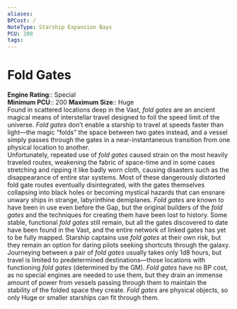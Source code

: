 ```yaml
---
aliases: 
BPCost: /
NoteType: Starship Expansion Bays
PCU: 200
tags: 
---
```


# Fold Gates

**Engine Rating**:: Special  
**Minimum PCU**:: 200
**Maximum Size**:: Huge   
Found in scattered locations deep in the Vast, _fold gates_ are an ancient magical means of interstellar travel designed to foil the speed limit of the universe. _Fold gates_ don’t enable a starship to travel at speeds faster than light—the magic “folds” the space between two gates instead, and a vessel simply passes through the gates in a near-instantaneous transition from one physical location to another.  
Unfortunately, repeated use of _fold gates_ caused strain on the most heavily traveled routes, weakening the fabric of space-time and in some cases stretching and ripping it like badly worn cloth, causing disasters such as the disappearance of entire star systems. Most of these dangerously distorted fold gate routes eventually disintegrated, with the gates themselves collapsing into black holes or becoming mystical hazards that can ensnare unwary ships in strange, labyrinthine demiplanes. _Fold gates_ are known to have been in use even before the Gap, but the original builders of the _fold gates_ and the techniques for creating them have been lost to history. Some stable, functional _fold gates_ still remain, but all the gates discovered to date have been found in the Vast, and the entire network of linked gates has yet to be fully mapped. Starship captains use _fold gates_ at their own risk, but they remain an option for daring pilots seeking shortcuts through the galaxy.  
Journeying between a pair of _fold gates_ usually takes only 1d8 hours, but travel is limited to predetermined destinations—those locations with functioning _fold gates_ (determined by the GM). _Fold gates_ have no BP cost, as no special engines are needed to use them, but they drain an immense amount of power from vessels passing through them to maintain the stability of the folded space they create. _Fold gates_ are physical objects, so only Huge or smaller starships can fit through them.
